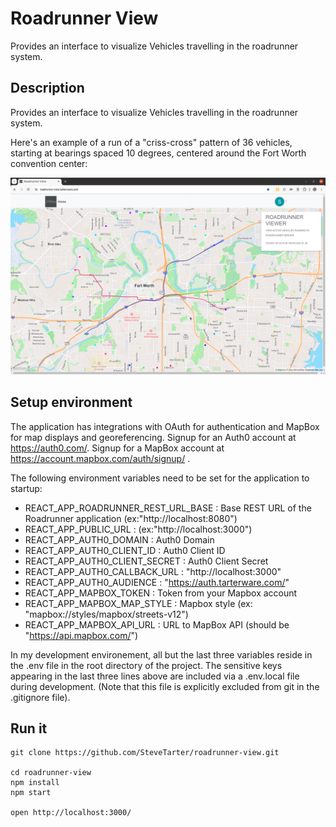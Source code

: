 # Roadrunner View

Provides an interface to visualize Vehicles travelling in the roadrunner system.

## Description

Provides an interface to visualize Vehicles travelling in the roadrunner system.

Here's an example of a run of a "criss-cross" pattern of 36 vehicles, starting at bearings spaced 10 degrees, centered around the Fort Worth convention center:

![Roadrunner View example](./Resources/img/RoadrunnerViewer-2024-06-17.png)


## Setup environment

The application has integrations with OAuth for authentication and MapBox for map displays and georeferencing.  Signup for an Auth0 account at https://auth0.com/.  Signup for a MapBox account at https://account.mapbox.com/auth/signup/ .

The following environment variables need to be set for the application to startup:

* REACT_APP_ROADRUNNER_REST_URL_BASE : Base REST URL of the Roadrunner application (ex:"http://localhost:8080")
* REACT_APP_PUBLIC_URL : (ex:"http://localhost:3000")
* REACT_APP_AUTH0_DOMAIN : Auth0 Domain
* REACT_APP_AUTH0_CLIENT_ID : Auth0 Client ID
* REACT_APP_AUTH0_CLIENT_SECRET : Auth0 Client Secret 
* REACT_APP_AUTH0_CALLBACK_URL : "http://localhost:3000"
* REACT_APP_AUTH0_AUDIENCE : "https://auth.tarterware.com/"
* REACT_APP_MAPBOX_TOKEN :  Token from your Mapbox account
* REACT_APP_MAPBOX_MAP_STYLE : Mapbox style (ex: "mapbox://styles/mapbox/streets-v12")
* REACT_APP_MAPBOX_API_URL : URL to MapBox API (should be "https://api.mapbox.com/")

In my development environement, all but the last three variables reside in the .env file in the root directory of the project.  The sensitive keys appearing in the last three lines above are included via a .env.local file during development.  (Note that this file is explicitly excluded from git in the .gitignore file).

## Run it

    git clone https://github.com/SteveTarter/roadrunner-view.git

    cd roadrunner-view
    npm install
    npm start

    open http://localhost:3000/

